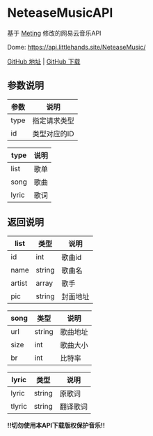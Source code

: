 # NeteaseMusicAPI
基于 [Meting](https://github.com/metowolf/Meting) 修改的网易云音乐API

Dome: https://api.littlehands.site/NeteaseMusic/

[GitHub 地址](https://github.com/moeshin/NeteaseMusicAPI) | [GitHub 下载](https://codeload.github.com/moeshin/NeteaseMusicAPI/zip/master)

## 参数说明
参数|说明
-|-
type|指定请求类型
id|类型对应的ID

type|说明
-|-
list|歌单
song|歌曲
lyric|歌词

## 返回说明
list|类型|说明
-|-|-
id|int|歌曲id
name|string|歌曲名
artist|array|歌手
pic|string|封面地址

song|类型|说明
-|-|-
url|string|歌曲地址
size|int|歌曲大小
br|int|比特率

lyric|类型|说明
-|-|-
lyric|string|原歌词
tlyric|string|翻译歌词

**!!切勿使用本API下载版权保护音乐!!**
